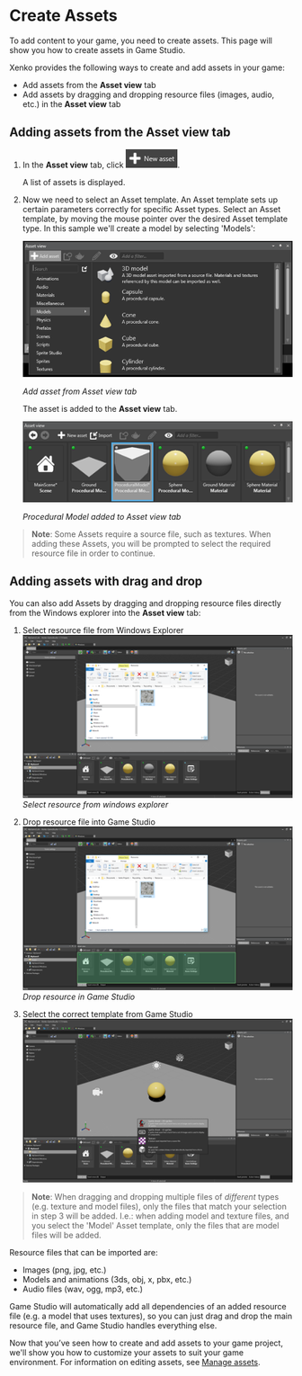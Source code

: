 # Create Assets

To add content to your game, you need to create assets. This page will show you how to create assets in Game Studio.

Xenko provides the following ways to create and add assets in your game:
 * Add assets from the **Asset view** tab
 * Add assets by dragging and dropping resource files (images, audio, etc.) in the **Asset view** tab
 
## Adding assets from the Asset view tab

 1. In the **Asset view** tab, click ![New asset](media/create-and-add-assets-add-new-asset-button.png).
 
	A list of assets is displayed.

 2. Now we need to select an Asset template. An Asset template sets up certain parameters correctly for specific Asset types.
    Select an Asset template, by moving the mouse pointer over the desired Asset template type. In this sample we'll create a model by selecting 'Models':

	![Add asset from Asset view tab](media/asset-creation-create-new-asset-asset-view-tab.png)
 
	_Add asset from Asset view tab_

	The asset is added to the **Asset view** tab.

	![Procedural Model added to Asset view tab](media/asset-creation-asset-view-tab-procedural-model.png)

	_Procedural Model added to Asset view tab_

> **Note**: Some Assets require a source file, such as textures. When adding these Assets, you will be prompted to select the required resource file in order to continue.	

## Adding assets with drag and drop

You can also add Assets by dragging and dropping resource files directly from the Windows explorer into the **Asset view** tab:

1. Select resource file from Windows Explorer
![Select Resource from Windows Explorer](media/create-assets-windows-explorer.png)
_Select resource from windows explorer_

2. Drop resource file into Game Studio
![Drop resource from Windows Explorer into Game Studio](media/create-assets-drop-resource.png)
_Drop resource in Game Studio_

3. Select the correct template from Game Studio
![Select the correct template for the resource file(s)](media/create-assets-drag-drop-select-asset-template.png)

>**Note**: When dragging and dropping multiple files of _different_ types (e.g. texture and model files), only the files that match your selection in step 3 will be added. I.e.: when adding model and texture files, and you select the 'Model' Asset template, only the files that are model files will be added.

Resource files that can be imported are:

* Images (png, jpg, etc.)
* Models and animations (3ds, obj, x, pbx, etc.)
* Audio files (wav, ogg, mp3, etc.)

Game Studio will automatically add all dependencies of an added resource file (e.g. a model that uses textures), so you can just drag and drop the main resource file, and Game Studio handles everything else.

Now that you’ve seen how to create and add assets to your game project, we'll show you how to customize your assets to suit your game environment. For information on editing assets, see [Manage assets](manage-assets.md).
